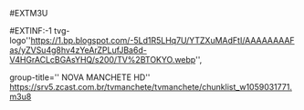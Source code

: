 #EXTM3U 

#EXTINF:-1 tvg-logo''https://1.bp.blogspot.com/-5Ld1R5LHq7U/YTZXuMAdFtI/AAAAAAAAFas/yZVSu4g8hv4zYeArZPLufJBa6d-V4HGrACLcBGAsYHQ/s200/TV%2BTOKYO.webp'',

group-title='' NOVA MANCHETE HD''
https://srv5.zcast.com.br/tvmanchete/tvmanchete/chunklist_w1059031771.m3u8
